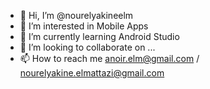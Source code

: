 - 👋 Hi, I’m @nourelyakineelm
- 👀 I’m interested in Mobile Apps
- 🌱 I’m currently learning Android Studio 
- 💞️ I’m looking to collaborate on ...
- 📫 How to reach me anoir.elm@gmail.com / nourelyakine.elmattazi@gmail.com

<!---
nourelyakineelm/nourelyakineelm is a ✨ special ✨ repository because its `README.md` (this file) appears on your GitHub profile.
You can click the Preview link to take a look at your changes.
--->
